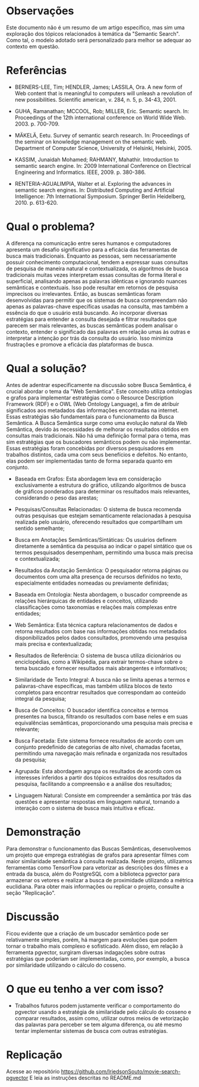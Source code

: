 
# Observações

Este documento não é um resumo de um artigo específico, mas sim uma exploração dos tópicos relacionados à temática da "Semantic Search". Como tal, o modelo adotado será personalizado para melhor se adequar ao contexto em questão.


# Referências 

* BERNERS-LEE, Tim; HENDLER, James; LASSILA, Ora. A new form of Web content that is meaningful to computers will unleash a revolution of new possibilities. Scientific american, v. 284, n. 5, p. 34-43, 2001.

* GUHA, Ramanathan; MCCOOL, Rob; MILLER, Eric. Semantic search. In: Proceedings of the 12th international conference on World Wide Web. 2003. p. 700-709.

* MÄKELÄ, Eetu. Survey of semantic search research. In: Proceedings of the seminar on knowledge management on the semantic web. Department of Computer Science, University of Helsinki, Helsinki, 2005.

* KASSIM, Junaidah Mohamed; RAHMANY, Mahathir. Introduction to semantic search engine. In: 2009 International Conference on Electrical Engineering and Informatics. IEEE, 2009. p. 380-386.

* RENTERIA-AGUALIMPIA, Walter et al. Exploring the advances in semantic search engines. In: Distributed Computing and Artificial Intelligence: 7th International Symposium. Springer Berlin Heidelberg, 2010. p. 613-620.


# Qual o problema?

A diferença na comunicação entre seres humanos e computadores apresenta um desafio significativo para a eficácia das ferramentas de busca mais tradicionais. Enquanto as pessoas, sem necessariamente possuir conhecimento computacional, tendem a expressar suas consultas de pesquisa de maneira natural e contextualizada, os algoritmos de busca tradicionais muitas vezes interpretam essas consultas de forma literal e superficial, analisando apenas as palavras idênticas e ignorando nuances semânticas e contextuais. Isso pode resultar em retornos de pesquisa imprecisos ou irrelevantes.
Então, as buscas semânticas foram desenvolvidas para permitir que os sistemas de busca compreendam não apenas as palavras-chave específicas usadas na consulta, mas também a essência do que o usuário está buscando. Ao incorporar diversas estratégias para entender a consulta desejada e filtrar resultados que parecem ser mais relevantes, as buscas semânticas podem analisar o contexto, entender o significado das palavras em relação umas às outras e interpretar a intenção por trás da consulta do usuário. Isso minimiza frustrações e promove a eficácia das plataformas de busca.


# Qual a solução?

Antes de adentrar especificamente na discussão sobre Busca Semântica, é crucial abordar o tema da "Web Semântica". Este conceito utiliza ontologias e grafos para implementar estratégias como o Resource Description Framework (RDF) e o OWL (Web Ontology Language), a fim de atribuir significados aos metadados das informações encontradas na internet. Essas estratégias são fundamentais para o funcionamento da Busca Semântica.
A Busca Semântica surge como uma evolução natural da Web Semântica, devido às necessidades de melhorar os resultados obtidos em consultas mais tradicionais. Não há uma definição formal para o tema, mas sim estratégias que os buscadores semânticos podem ou não implementar.
Essas estratégias foram concebidas por diversos pesquisadores em trabalhos distintos, cada uma com seus benefícios e defeitos. No entanto, elas podem ser implementadas tanto de forma separada quanto em conjunto.
* Baseada em Grafos: Esta abordagem leva em consideração exclusivamente a estrutura do gráfico, utilizando algoritmos de busca de gráficos ponderados para determinar os resultados mais relevantes, considerando o peso das arestas;

* Pesquisas/Consultas Relacionadas: O sistema de busca recomenda outras pesquisas que estejam semanticamente relacionadas à pesquisa realizada pelo usuário, oferecendo resultados que compartilham um sentido semelhante;

* Busca em Anotações Semânticas/Sintáticas: Os usuários definem diretamente a semântica da pesquisa ao indicar o papel sintático que os termos pesquisados desempenham, permitindo uma busca mais precisa e contextualizada;

* Resultados da Anotação Semântica: O pesquisador retorna páginas ou documentos com uma alta presença de recursos definidos no texto, especialmente entidades nomeadas ou previamente definidas;

* Baseada em Ontologia: Nesta abordagem, o buscador compreende as relações hierárquicas de entidades e conceitos, utilizando classificações como taxonomias e relações mais complexas entre entidades;

* Web Semântica: Esta técnica captura relacionamentos de dados e retorna resultados com base nas informações obtidas nos metadados disponibilizados pelos dados consultados, promovendo uma pesquisa mais precisa e contextualizada;

* Resultados de Referência: O sistema de busca utiliza dicionários ou enciclopédias, como a Wikipédia, para extrair termos-chave sobre o tema buscado e fornecer resultados mais abrangentes e informativos;

* Similaridade de Texto Integral: A busca não se limita apenas a termos e palavras-chave específicas, mas também utiliza blocos de texto completos para encontrar resultados que correspondam ao conteúdo integral da pesquisa;

* Busca de Conceitos: O buscador identifica conceitos e termos presentes na busca, filtrando os resultados com base neles e em suas equivalências semânticas, proporcionando uma pesquisa mais precisa e relevante;

* Busca Facetada: Este sistema fornece resultados de acordo com um conjunto predefinido de categorias de alto nível, chamadas facetas, permitindo uma navegação mais refinada e organizada nos resultados da pesquisa;

* Agrupada: Esta abordagem agrupa os resultados de acordo com os interesses inferidos a partir dos tópicos extraídos dos resultados da pesquisa, facilitando a compreensão e a análise dos resultados;

* Linguagem Natural: Consiste em compreender a semântica por trás das questões e apresentar respostas em linguagem natural, tornando a interação com o sistema de busca mais intuitiva e eficaz.


# Demonstração

Para demonstrar o funcionamento das Buscas Semânticas, desenvolvemos um projeto que emprega estratégias de grafos para apresentar filmes com maior similaridade semântica à consulta realizada. Neste projeto, utilizamos ferramentas como TensorFlow para vetorizar as descrições dos filmes e a entrada da busca, além do PostgreSQL com a biblioteca pgvector para armazenar os vetores e realizar a busca de proximidade utilizando a métrica euclidiana.
Para obter mais informações ou replicar o projeto, consulte a seção "Replicação".


# Discussão

Ficou evidente que a criação de um buscador semântico pode ser relativamente simples, porém, há margem para evoluções que podem tornar o trabalho mais complexo e sofisticado. Além disso, em relação à ferramenta pgvector, surgiram diversas indagações sobre outras estratégias que poderiam ser implementadas, como, por exemplo, a busca por similaridade utilizando o cálculo do cosseno.

# O que eu tenho a ver com isso?

* Trabalhos futuros podem justamente verificar o comportamento do pgvector usando a estratégia de similaridade pelo cálculo do cosseno e comparar resultados, assim como, utilizar outros meios de vetorização das palavras para perceber se tem alguma diferença, ou até mesmo tentar implementar sistemas de busca com outras estratégias.

# Replicação

Acesse ao repositório https://github.com/IriedsonSouto/movie-search-pgvector
E leia as instruções descritas no README.md
